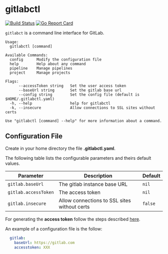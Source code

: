 gitlabctl
=========
[![Build Status](https://travis-ci.org/mosteroid/gitlabctl.svg?branch=master)](https://travis-ci.org/mosteroid/gitlabctl)
[![Go Report Card](https://goreportcard.com/badge/github.com/mosteroid/gitlabctl)](https://goreportcard.com/report/github.com/mosteroid/gitlabctl)

`gitlabct` is a command line interface for GitLab.


```
Usage:
  gitlabctl [command]

Available Commands:
  config      Modify the configuration file
  help        Help about any command
  pipeline    Manage pipelines
  project     Manage projects

Flags:
      --accessToken string   Set the user access token
      --baseUrl string       Set the gitlab base url
      --config string        Set the config file (default is $HOME/.gitlabctl.yaml)
  -h, --help                 help for gitlabctl
  -k, --insecure             Allow connections to SSL sites without certs

Use "gitlabctl [command] --help" for more information about a command.
```

## Configuration File
Create in your home directory the file **.gitlabctl.yaml**.

The following table lists the configurable parameters and theirs default values.

|             Parameter               |            Description                       |                    Default                |
|-------------------------------------|----------------------------------------------|-------------------------------------------|
| `gitlab.baseUrl`                    | The gitlab instance base URL                 | `nil`                                     |
| `gitlab.accessToken`                | The access token                             | `nil`                                     |
| `gitlab.insecure`                   | Allow connections to SSL sites without certs | `false`                                   |

For generating the **access token** follow the steps described [here](https://docs.gitlab.com/ee/user/profile/personal_access_tokens.html).

An example of a configuration file is the follow:

```yaml
  gitlab:
    baseUrl: https://gitlab.com
    accesstoken: XXX
```

